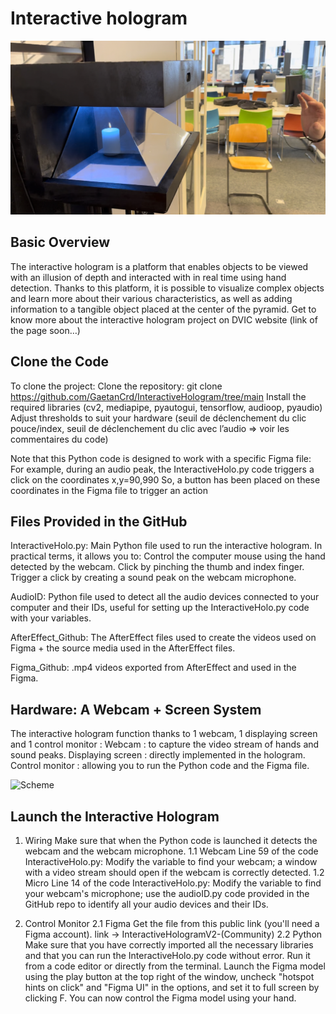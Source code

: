 # Interactive hologram

![cover image](https://github.com/DeepLeau/interactive-hologram/raw/main/Images/couverture.jpg)

## Basic Overview
The interactive hologram is a platform that enables objects to be viewed with an illusion of depth and interacted with in real time using hand detection.
Thanks to this platform, it is possible to visualize complex objects and learn more about their various characteristics, as well as adding information to a tangible object placed at the center of the pyramid.
Get to know more about the interactive hologram project on DVIC website (link of the page soon…)




## Clone the Code
To clone the project:
Clone the repository: git clone https://github.com/GaetanCrd/InteractiveHologram/tree/main
Install the required libraries (cv2, mediapipe, pyautogui, tensorflow, audioop, pyaudio)
Adjust thresholds to suit your hardware (seuil de déclenchement du clic pouce/index, seuil de déclenchement du clic avec l’audio => voir les commentaires du code)

Note that this Python code is designed to work with a specific Figma file:
For example, during an audio peak, the InteractiveHolo.py code triggers a click on the coordinates x,y=90,990
So, a button has been placed on these coordinates in the Figma file to trigger an action




## Files Provided in the GitHub
InteractiveHolo.py: Main Python file used to run the interactive hologram. In practical terms, it allows you to:
Control the computer mouse using the hand detected by the webcam.
Click by pinching the thumb and index finger.
Trigger a click by creating a sound peak on the webcam microphone.

AudioID: Python file used to detect all the audio devices connected to your computer and their IDs, useful for setting up the InteractiveHolo.py code with your variables.

AfterEffect_Github: The AfterEffect files used to create the videos used on Figma + the source media used in the AfterEffect files.

Figma_Github: .mp4 videos exported from AfterEffect and used in the Figma.




## Hardware: A Webcam + Screen System
The interactive hologram function thanks to 1 webcam, 1 displaying screen and 1 control monitor :
Webcam : to capture the video stream of hands and sound peaks.
Displaying screen : directly implemented in the hologram.
Control monitor : allowing you to run the Python code and the Figma file.


 
![Scheme](https://github.com/DeepLeau/interactive-hologram/raw/main/Images/sche%CC%81ma_github.png)



## Launch the Interactive Hologram

1. Wiring
Make sure that when the Python code is launched it detects the webcam and the webcam microphone.
1.1 Webcam
Line 59 of the code InteractiveHolo.py: Modify the variable to find your webcam; a window with a video stream should open if the webcam is correctly detected.
1.2 Micro
Line 14 of the code InteractiveHolo.py: Modify the variable to find your webcam's microphone; use the audioID.py code provided in the GitHub repo to identify all your audio devices and their IDs.

2. Control Monitor
2.1 Figma
Get the file from this public link (you'll need a Figma account).
link -> InteractiveHologramV2-(Community)
2.2 Python
Make sure that you have correctly imported all the necessary libraries and that you can run the InteractiveHolo.py code without error. Run it from a code editor or directly from the terminal.
Launch the Figma model using the play button at the top right of the window, uncheck "hotspot hints on click" and "Figma UI" in the options, and set it to full screen by clicking F.
You can now control the Figma model using your hand.
